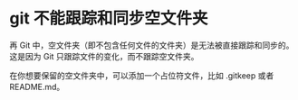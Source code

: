 # git 不能跟踪和同步空文件夹

再 Git 中，空文件夹（即不包含任何文件的文件夹）是无法被直接跟踪和同步的。这是因为 Git 只跟踪文件的变化，而不跟踪空文件夹。

在你想要保留的空文件夹中，可以添加一个占位符文件，比如 .gitkeep 或者 README.md。

